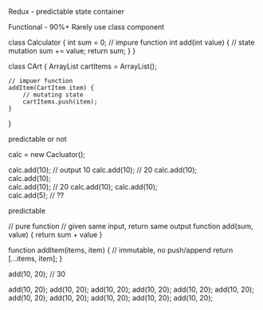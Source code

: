 Redux - predictable state container

Functional - 90%+
Rarely use class component

class Calculator {
    int sum = 0;
    // impure function
    int add(int value) {
        // state mutation
        sum += value;
        return sum;
    }
}

class CArt {
    ArrayList<CartItem> cartItems = ArrayList<CartItem>();

    // impuer function
    addItem(CartItem item) {
        // mutating state
        cartItems.push(item);
    }
}

predictable or not

calc = new Cacluator();

calc.add(10); // output 10
calc.add(10); // 20
calc.add(10);  
calc.add(10);  
calc.add(10); // 20
calc.add(10); 
calc.add(10);  
calc.add(5); //  ??


predictable


// pure function
// given same input, return same output
function add(sum, value) {
    return sum + value
}

function addItem(items, item) {
    // immutable, no push/append
    return [...items, item];
}

add(10, 20); // 30

add(10, 20); 
add(10, 20); 
add(10, 20); 
add(10, 20); 
add(10, 20); 
add(10, 20); 
add(10, 20); 
add(10, 20); 
add(10, 20); 
add(10, 20); 
add(10, 20); 